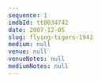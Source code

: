 ```yaml
---
sequence: 1
imdbId: tt0034742
date: 2007-12-05
slug: flying-tigers-1942
medium: null
venue: null
venueNotes: null
mediumNotes: null
---
```


